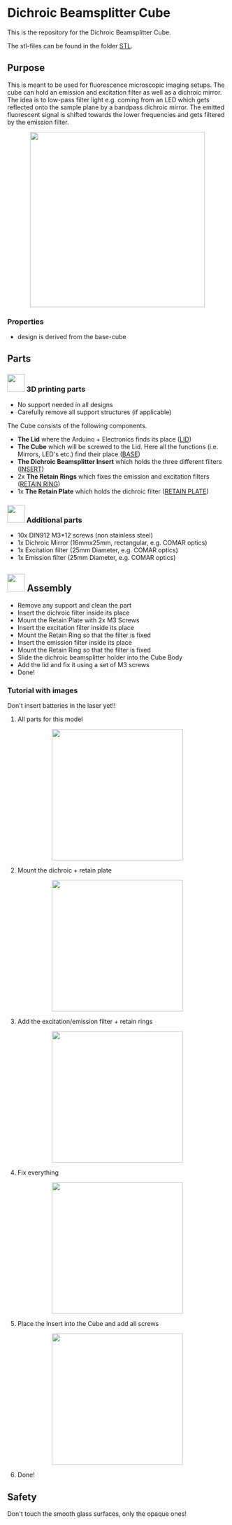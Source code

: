# Dichroic Beamsplitter Cube
This is the repository for the Dichroic Beamsplitter Cube.

The stl-files can be found in the folder [STL](./STL).

## Purpose
This is meant to be used for fluorescence microscopic imaging setups. The cube can hold an emission and excitation filter as well as a dichroic mirror. The idea is to low-pass filter light e.g. coming from an LED which gets reflected onto the sample plane by a bandpass dichroic mirror. The emitted fluorescent signal is shifted towards the lower frequencies and gets filtered by the emission filter.

<p align="center">
<img src="./IMAGES/Assembly_Cube_Dichroic_Beamsplitter.png" width="400">
</p>

### Properties
* design is derived from the base-cube

## Parts

### <img src="../IMAGES/P.png" height="40"> 3D printing parts
* No support needed in all designs
* Carefully remove all support structures (if applicable)

The Cube consists of the following components.

* **The Lid** where the Arduino + Electronics finds its place ([LID](./STL/10_Lid_1x1_v2.stl))
* **The Cube** which will be screwed to the Lid. Here all the functions (i.e. Mirrors, LED's etc.) find their place ([BASE](./STL/10_Cube_1x1_v2.stl))
* **The Dichroic Beamsplitter Insert** which holds the three different filters ([INSERT](./STL/20_Cube_Insert_Beamsplittercube_Base2.stl))
* 2x **The Retain Rings** which fixes the emission and excitation filters ([RETAIN RING](./STL/20_Cube_Insert_Beamsplittercube_Dichroicmirror_Retainplate.stl))
* 1x **The Retain Plate** which holds the dichroic filter ([RETAIN PLATE](./STL/20_Cube_Insert_Beamsplittercube_Retainring_25mm.stl))

### <img src="./IMAGES/B.png" height="40"> Additional parts
* 10x DIN912 M3*12 screws (non stainless steel)
* 1x Dichroic Mirror (16mmx25mm, rectangular, e.g. COMAR optics)
* 1x Excitation filter (25mm Diameter, e.g. COMAR optics)
* 1x Emission filter (25mm Diameter, e.g. COMAR optics)

## <img src="./IMAGES/A.png" height="40"> Assembly
* Remove any support and clean the part
* Insert the dichroic filter inside its place
* Mount the Retain Plate with 2x M3 Screws
* Insert the excitation filter inside its place
* Mount the Retain Ring so that the filter is fixed
* Insert the emission filter inside its place
* Mount the Retain Ring so that the filter is fixed
* Slide the dichroic beamsplitter holder into the Cube Body
* Add the lid and fix it using a set of M3 screws
* Done!


### Tutorial with images
Don't insert batteries in the laser yet!!

1. All parts for this model
<p align="center">
<img src="./IMAGES/CUBE_DICHROIC_0.jpg" width="300">
</p>

2. Mount the dichroic + retain plate
<p align="center">
<img src="./IMAGES/CUBE_DICHROIC_1.jpg" width="300">
</p>

3. Add the excitation/emission filter + retain rings
<p align="center">
<img src="./IMAGES/CUBE_DICHROIC_2.jpg" width="300">
</p>

4. Fix everything
<p align="center">
<img src="./IMAGES/CUBE_DICHROIC_3.jpg" width="300">
</p>

5. Place the Insert into the Cube and add all screws
<p align="center">
<img src="./IMAGES/CUBE_DICHROIC_4.jpg" width="300">
</p>

6. Done!


## Safety
Don't touch the smooth glass surfaces, only the opaque ones!
